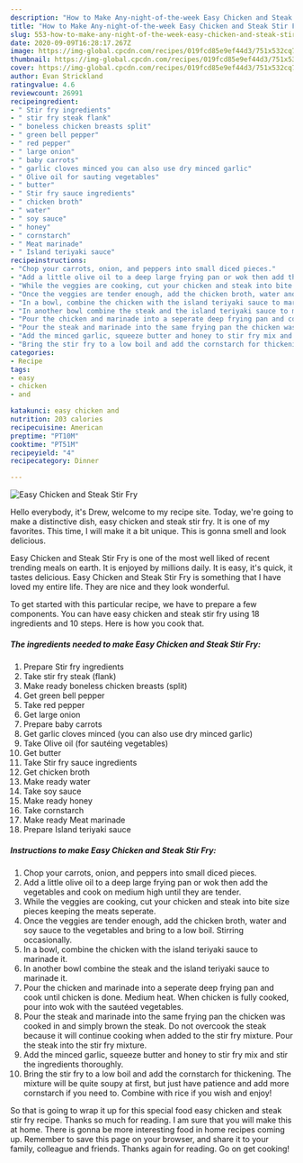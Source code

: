 ```yaml
---
description: "How to Make Any-night-of-the-week Easy Chicken and Steak Stir Fry"
title: "How to Make Any-night-of-the-week Easy Chicken and Steak Stir Fry"
slug: 553-how-to-make-any-night-of-the-week-easy-chicken-and-steak-stir-fry
date: 2020-09-09T16:28:17.267Z
image: https://img-global.cpcdn.com/recipes/019fcd85e9ef44d3/751x532cq70/easy-chicken-and-steak-stir-fry-recipe-main-photo.jpg
thumbnail: https://img-global.cpcdn.com/recipes/019fcd85e9ef44d3/751x532cq70/easy-chicken-and-steak-stir-fry-recipe-main-photo.jpg
cover: https://img-global.cpcdn.com/recipes/019fcd85e9ef44d3/751x532cq70/easy-chicken-and-steak-stir-fry-recipe-main-photo.jpg
author: Evan Strickland
ratingvalue: 4.6
reviewcount: 26991
recipeingredient:
- " Stir fry ingredients"
- " stir fry steak flank"
- " boneless chicken breasts split"
- " green bell pepper"
- " red pepper"
- " large onion"
- " baby carrots"
- " garlic cloves minced you can also use dry minced garlic"
- " Olive oil for sauting vegetables"
- " butter"
- " Stir fry sauce ingredients"
- " chicken broth"
- " water"
- " soy sauce"
- " honey"
- " cornstarch"
- " Meat marinade"
- " Island teriyaki sauce"
recipeinstructions:
- "Chop your carrots, onion, and peppers into small diced pieces."
- "Add a little olive oil to a deep large frying pan or wok then add the vegetables and cook on medium high until they are tender."
- "While the veggies are cooking, cut your chicken and steak into bite size pieces keeping the meats seperate."
- "Once the veggies are tender enough, add the chicken broth, water and soy sauce to the vegetables and bring to a low boil. Stirring occasionally."
- "In a bowl, combine the chicken with the island teriyaki sauce to marinade it."
- "In another bowl combine the steak and the island teriyaki sauce to marinade it."
- "Pour the chicken and marinade into a seperate deep frying pan and cook until chicken is done. Medium heat. When chicken is fully cooked, pour into wok with the sautéed vegetables."
- "Pour the steak and marinade into the same frying pan the chicken was cooked in and simply brown the steak. Do not overcook the steak because it will continue cooking when added to the stir fry mixture. Pour the steak into the stir fry mixture."
- "Add the minced garlic, squeeze butter and honey to stir fry mix and stir the ingredients thoroughly."
- "Bring the stir fry to a low boil and add the cornstarch for thickening. The mixture will be quite soupy at first, but just have patience and add more cornstarch if you need to. Combine with rice if you wish and enjoy!"
categories:
- Recipe
tags:
- easy
- chicken
- and

katakunci: easy chicken and 
nutrition: 203 calories
recipecuisine: American
preptime: "PT10M"
cooktime: "PT51M"
recipeyield: "4"
recipecategory: Dinner

---
```



![Easy Chicken and Steak Stir Fry](https://img-global.cpcdn.com/recipes/019fcd85e9ef44d3/751x532cq70/easy-chicken-and-steak-stir-fry-recipe-main-photo.jpg)

Hello everybody, it's Drew, welcome to my recipe site. Today, we're going to make a distinctive dish, easy chicken and steak stir fry. It is one of my favorites. This time, I will make it a bit unique. This is gonna smell and look delicious.



Easy Chicken and Steak Stir Fry is one of the most well liked of recent trending meals on earth. It is enjoyed by millions daily. It is easy, it's quick, it tastes delicious. Easy Chicken and Steak Stir Fry is something that I have loved my entire life. They are nice and they look wonderful.


To get started with this particular recipe, we have to prepare a few components. You can have easy chicken and steak stir fry using 18 ingredients and 10 steps. Here is how you cook that.

<!--inarticleads1-->

##### The ingredients needed to make Easy Chicken and Steak Stir Fry:

1. Prepare  Stir fry ingredients
1. Take  stir fry steak (flank)
1. Make ready  boneless chicken breasts (split)
1. Get  green bell pepper
1. Take  red pepper
1. Get  large onion
1. Prepare  baby carrots
1. Get  garlic cloves minced (you can also use dry minced garlic)
1. Take  Olive oil (for sautéing vegetables)
1. Get  butter
1. Take  Stir fry sauce ingredients
1. Get  chicken broth
1. Make ready  water
1. Take  soy sauce
1. Make ready  honey
1. Take  cornstarch
1. Make ready  Meat marinade
1. Prepare  Island teriyaki sauce




<!--inarticleads2-->

##### Instructions to make Easy Chicken and Steak Stir Fry:

1. Chop your carrots, onion, and peppers into small diced pieces.
1. Add a little olive oil to a deep large frying pan or wok then add the vegetables and cook on medium high until they are tender.
1. While the veggies are cooking, cut your chicken and steak into bite size pieces keeping the meats seperate.
1. Once the veggies are tender enough, add the chicken broth, water and soy sauce to the vegetables and bring to a low boil. Stirring occasionally.
1. In a bowl, combine the chicken with the island teriyaki sauce to marinade it.
1. In another bowl combine the steak and the island teriyaki sauce to marinade it.
1. Pour the chicken and marinade into a seperate deep frying pan and cook until chicken is done. Medium heat. When chicken is fully cooked, pour into wok with the sautéed vegetables.
1. Pour the steak and marinade into the same frying pan the chicken was cooked in and simply brown the steak. Do not overcook the steak because it will continue cooking when added to the stir fry mixture. Pour the steak into the stir fry mixture.
1. Add the minced garlic, squeeze butter and honey to stir fry mix and stir the ingredients thoroughly.
1. Bring the stir fry to a low boil and add the cornstarch for thickening. The mixture will be quite soupy at first, but just have patience and add more cornstarch if you need to. Combine with rice if you wish and enjoy!




So that is going to wrap it up for this special food easy chicken and steak stir fry recipe. Thanks so much for reading. I am sure that you will make this at home. There is gonna be more interesting food in home recipes coming up. Remember to save this page on your browser, and share it to your family, colleague and friends. Thanks again for reading. Go on get cooking!
